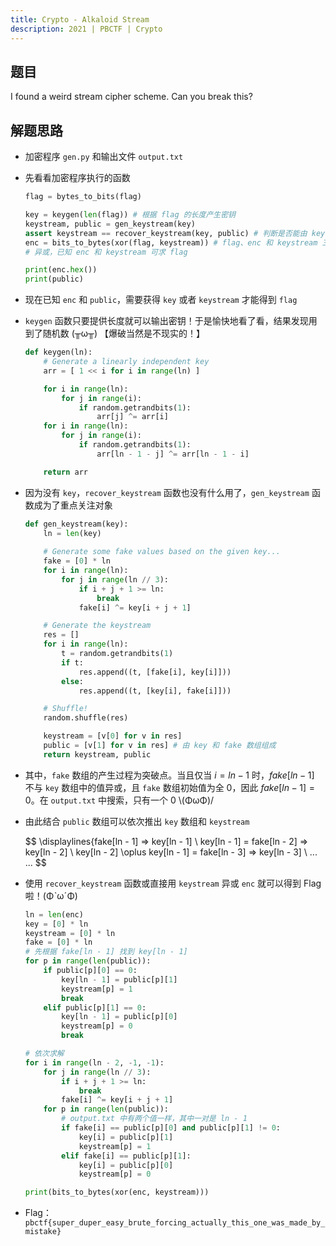 ```yaml
---
title: Crypto - Alkaloid Stream
description: 2021 | PBCTF | Crypto
---
```


## 题目

I found a weird stream cipher scheme. Can you break this?

## 解题思路

- 加密程序 `gen.py` 和输出文件 `output.txt`
- 先看看加密程序执行的函数
    ```py
    flag = bytes_to_bits(flag) 

    key = keygen(len(flag)) # 根据 flag 的长度产生密钥
    keystream, public = gen_keystream(key)
    assert keystream == recover_keystream(key, public) # 判断是否能由 key 和 public 还原出 keystream
    enc = bits_to_bytes(xor(flag, keystream)) # flag、enc 和 keystream 三者长度一致
    # 异或，已知 enc 和 keystream 可求 flag

    print(enc.hex())
    print(public)
    ```
- 现在已知 `enc` 和 `public`，需要获得 `key` 或者 `keystream` 才能得到 `flag`
- `keygen` 函数只要提供长度就可以输出密钥！于是愉快地看了看，结果发现用到了随机数 (╥ω╥) 【爆破当然是不现实的！】
    ```py
    def keygen(ln):
        # Generate a linearly independent key
        arr = [ 1 << i for i in range(ln) ]

        for i in range(ln):
            for j in range(i):
                if random.getrandbits(1):
                    arr[j] ^= arr[i]
        for i in range(ln):
            for j in range(i):
                if random.getrandbits(1):
                    arr[ln - 1 - j] ^= arr[ln - 1 - i]

        return arr
    ```
- 因为没有 `key`，`recover_keystream` 函数也没有什么用了，`gen_keystream` 函数成为了重点关注对象
    ```py
    def gen_keystream(key):
        ln = len(key)
        
        # Generate some fake values based on the given key...
        fake = [0] * ln
        for i in range(ln):
            for j in range(ln // 3):
                if i + j + 1 >= ln:
                    break
                fake[i] ^= key[i + j + 1]

        # Generate the keystream
        res = []
        for i in range(ln):
            t = random.getrandbits(1)
            if t:
                res.append((t, [fake[i], key[i]]))
            else:
                res.append((t, [key[i], fake[i]]))

        # Shuffle!
        random.shuffle(res)

        keystream = [v[0] for v in res]
        public = [v[1] for v in res] # 由 key 和 fake 数组组成
        return keystream, public
    ```
- 其中，`fake` 数组的产生过程为突破点。当且仅当 $i = ln - 1$ 时，$fake[ln - 1]$ 不与 `key` 数组中的值异或，且 `fake` 数组初始值为全 $0$，因此 $fake[ln - 1] = 0$。在 `output.txt` 中搜索，只有一个 $0$ \\(ΦωΦ)/
- 由此结合 `public` 数组可以依次推出 `key` 数组和 `keystream`

    $$
    \displaylines{fake[ln - 1] => key[ln - 1] \\ key[ln - 1] = fake[ln - 2] => key[ln - 2] \\ key[ln - 2] \oplus key[ln - 1] = fake[ln - 3] => key[ln - 3] \\ ... ...
    $$

- 使用 `recover_keystream` 函数或直接用 `keystream` 异或 `enc` 就可以得到 Flag 啦！(ΦˋωˊΦ)
    ```py
    ln = len(enc)
    key = [0] * ln
    keystream = [0] * ln
    fake = [0] * ln
    # 先根据 fake[ln - 1] 找到 key[ln - 1]
    for p in range(len(public)):
        if public[p][0] == 0:
            key[ln - 1] = public[p][1]
            keystream[p] = 1
            break
        elif public[p][1] == 0:
            key[ln - 1] = public[p][0]
            keystream[p] = 0
            break

    # 依次求解
    for i in range(ln - 2, -1, -1):
        for j in range(ln // 3):
            if i + j + 1 >= ln:
                break
            fake[i] ^= key[i + j + 1]
        for p in range(len(public)):
            # output.txt 中有两个值一样，其中一对是 ln - 1
            if fake[i] == public[p][0] and public[p][1] != 0:
                key[i] = public[p][1]
                keystream[p] = 1
            elif fake[i] == public[p][1]:
                key[i] = public[p][0]
                keystream[p] = 0

    print(bits_to_bytes(xor(enc, keystream)))
    ```
- Flag：`pbctf{super_duper_easy_brute_forcing_actually_this_one_was_made_by_mistake}`